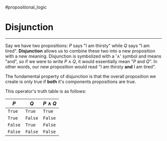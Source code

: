 #propositional_logic 
# Disjunction
---
Say we have two propositions: $P$ says "I am thirsty" while $Q$ says "I am tired". **Disjunction** allows us to combine these two into a new proposition with a new meaning. Disjunction is symbolized with a '$\land$' symbol and means "and", so if we were to write $P \land Q$, it would essentially  mean "$P$ and $Q$". In other words, our new proposition would read "I am thirsty **and** I am tired".

The fundamental property of disjunction is that the overall proposition we create is only true if **both** it's components propositions are true.

This operator's truth table is as follows:

| $P$     | $Q$     | $P~\land~Q$ |
| ------- | ------- | ----------- |
| `True`  | `True`  | `True`      |
| `True`  | `False` | `False`     |
| `False` | `True`  | `False`     |
| `False` | `False` | `False`     |